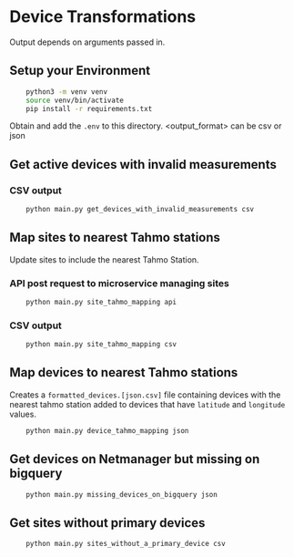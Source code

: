 # Device Transformations
Output depends on arguments passed in.
## Setup your Environment
```bash
    python3 -m venv venv
    source venv/bin/activate
    pip install -r requirements.txt
```
Obtain and add the `.env` to this directory.
<output_format> can be csv or json
## Get active devices with invalid measurements
### CSV output
```bash
    python main.py get_devices_with_invalid_measurements csv
```
## Map sites to nearest Tahmo stations
Update sites to include the nearest Tahmo Station. 
### API post request to microservice managing sites
```bash
    python main.py site_tahmo_mapping api
```
### CSV output
```bash
    python main.py site_tahmo_mapping csv
```
## Map devices to nearest Tahmo stations
Creates a `formatted_devices.[json.csv]` file containing devices with the nearest tahmo station added to devices that have `latitude` and `longitude` values.
```bash
    python main.py device_tahmo_mapping json
```
## Get devices on Netmanager but missing on bigquery
```bash
    python main.py missing_devices_on_bigquery json
```
## Get sites without primary devices
```bash
    python main.py sites_without_a_primary_device csv
```